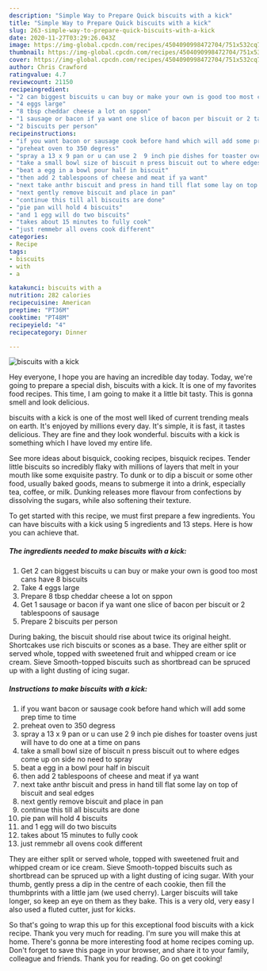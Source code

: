 ```yaml
---
description: "Simple Way to Prepare Quick biscuits with a kick"
title: "Simple Way to Prepare Quick biscuits with a kick"
slug: 263-simple-way-to-prepare-quick-biscuits-with-a-kick
date: 2020-11-27T03:29:26.043Z
image: https://img-global.cpcdn.com/recipes/4504090998472704/751x532cq70/biscuits-with-a-kick-recipe-main-photo.jpg
thumbnail: https://img-global.cpcdn.com/recipes/4504090998472704/751x532cq70/biscuits-with-a-kick-recipe-main-photo.jpg
cover: https://img-global.cpcdn.com/recipes/4504090998472704/751x532cq70/biscuits-with-a-kick-recipe-main-photo.jpg
author: Chris Crawford
ratingvalue: 4.7
reviewcount: 21150
recipeingredient:
- "2 can biggest biscuits u can buy or make your own is good too most cans have 8 biscuits"
- "4 eggs large"
- "8 tbsp cheddar cheese a lot on sppon"
- "1 sausage or bacon if ya want one slice of bacon per biscuit or 2 tablespoons of sausage"
- "2 biscuits per person"
recipeinstructions:
- "if you want bacon or sausage cook before hand which will add some prep time to time"
- "preheat oven to 350 degress"
- "spray a 13 x 9 pan or u can use 2  9 inch pie dishes for toaster ovens just will have to do one at a time on pans"
- "take a small bowl size of biscuit n press biscuit out to where edges come up on side no need to spray"
- "beat a egg in a bowl pour half in biscuit"
- "then add 2 tablespoons of cheese and meat if ya want"
- "next take anthr biscuit and press in hand till flat some lay on top of biscuit and seal edges"
- "next gently remove biscuit and place in pan"
- "continue this till all biscuits are done"
- "pie pan will hold 4 biscuits"
- "and 1 egg will do two biscuits"
- "takes about 15 minutes to fully cook"
- "just remmebr all ovens cook different"
categories:
- Recipe
tags:
- biscuits
- with
- a

katakunci: biscuits with a 
nutrition: 282 calories
recipecuisine: American
preptime: "PT36M"
cooktime: "PT48M"
recipeyield: "4"
recipecategory: Dinner

---
```



![biscuits with a kick](https://img-global.cpcdn.com/recipes/4504090998472704/751x532cq70/biscuits-with-a-kick-recipe-main-photo.jpg)

Hey everyone, I hope you are having an incredible day today. Today, we're going to prepare a special dish, biscuits with a kick. It is one of my favorites food recipes. This time, I am going to make it a little bit tasty. This is gonna smell and look delicious.

biscuits with a kick is one of the most well liked of current trending meals on earth. It's enjoyed by millions every day. It's simple, it is fast, it tastes delicious. They are fine and they look wonderful. biscuits with a kick is something which I have loved my entire life.

See more ideas about bisquick, cooking recipes, bisquick recipes. Tender little biscuits so incredibly flaky with millions of layers that melt in your mouth like some exquisite pastry. To dunk or to dip a biscuit or some other food, usually baked goods, means to submerge it into a drink, especially tea, coffee, or milk. Dunking releases more flavour from confections by dissolving the sugars, while also softening their texture.


To get started with this recipe, we must first prepare a few ingredients. You can have biscuits with a kick using 5 ingredients and 13 steps. Here is how you can achieve that.

<!--inarticleads1-->

##### The ingredients needed to make biscuits with a kick:

1. Get 2 can biggest biscuits u can buy or make your own is good too most cans have 8 biscuits
1. Take 4 eggs large
1. Prepare 8 tbsp cheddar cheese a lot on sppon
1. Get 1 sausage or bacon if ya want one slice of bacon per biscuit or 2 tablespoons of sausage
1. Prepare 2 biscuits per person


During baking, the biscuit should rise about twice its original height. Shortcakes use rich biscuits or scones as a base. They are either split or served whole, topped with sweetened fruit and whipped cream or ice cream. Sieve Smooth-topped biscuits such as shortbread can be spruced up with a light dusting of icing sugar. 

<!--inarticleads2-->

##### Instructions to make biscuits with a kick:

1. if you want bacon or sausage cook before hand which will add some prep time to time
1. preheat oven to 350 degress
1. spray a 13 x 9 pan or u can use 2  9 inch pie dishes for toaster ovens just will have to do one at a time on pans
1. take a small bowl size of biscuit n press biscuit out to where edges come up on side no need to spray
1. beat a egg in a bowl pour half in biscuit
1. then add 2 tablespoons of cheese and meat if ya want
1. next take anthr biscuit and press in hand till flat some lay on top of biscuit and seal edges
1. next gently remove biscuit and place in pan
1. continue this till all biscuits are done
1. pie pan will hold 4 biscuits
1. and 1 egg will do two biscuits
1. takes about 15 minutes to fully cook
1. just remmebr all ovens cook different


They are either split or served whole, topped with sweetened fruit and whipped cream or ice cream. Sieve Smooth-topped biscuits such as shortbread can be spruced up with a light dusting of icing sugar. With your thumb, gently press a dip in the centre of each cookie, then fill the thumbprints with a little jam (we used cherry). Larger biscuits will take longer, so keep an eye on them as they bake. This is a very old, very easy I also used a fluted cutter, just for kicks. 

So that's going to wrap this up for this exceptional food biscuits with a kick recipe. Thank you very much for reading. I'm sure you will make this at home. There's gonna be more interesting food at home recipes coming up. Don't forget to save this page in your browser, and share it to your family, colleague and friends. Thank you for reading. Go on get cooking!
